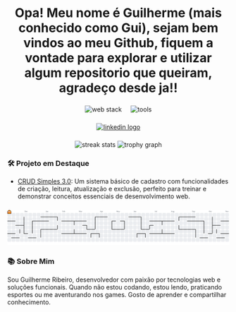 <h1 align="center">Opa! Meu nome é Guilherme (mais conhecido como Gui), sejam bem vindos ao meu Github, fiquem a vontade para explorar e utilizar algum repositorio que queiram, agradeço desde ja!!</h1>

###

<div align="center">
  <img src="https://skillicons.dev/icons?i=html,css,js,php,py" height="60" alt="web stack" />
  <img width="12" />
  <img src="https://skillicons.dev/icons?i=github,git,vscode" height="60" alt="tools" />
</div>

###

<div align="center">
  <a href="https://www.linkedin.com/in/guilherme-nelson-918442157/">
    <img src="https://img.shields.io/static/v1?message=LinkedIn&logo=linkedin&label=&color=0077B5&logoColor=white&style=for-the-badge" height="25" alt="linkedin logo" />
  </a>
</div>

###

<div align="center">
  <img src="https://github-readme-streak-stats-eight.vercel.app/?user=Gui-Ribeiro-97&theme=dracula&hide_border=false&border_radius=5" height="150" alt="streak stats" />
  <img src="https://github-profile-trophy.vercel.app?username=Gui-Ribeiro-97&theme=dracula&column=-1&row=1" height="150" alt="trophy graph" />
</div>

###

### 🛠 Projeto em Destaque
- [CRUD Simples 3.0](https://github.com/Gui-Ribeiro-97/CRUD-simples-3.0): Um sistema básico de cadastro com funcionalidades de criação, leitura, atualização e exclusão, perfeito para treinar e demonstrar conceitos essenciais de desenvolvimento web.

###

<picture>
  <source media="(prefers-color-scheme: dark)" srcset="https://raw.githubusercontent.com/Gui-Ribeiro-97/Gui-Ribeiro-97/output/pacman-contribution-graph-dark.svg" />
  <source media="(prefers-color-scheme: light)" srcset="https://raw.githubusercontent.com/Gui-Ribeiro-97/Gui-Ribeiro-97/output/pacman-contribution-graph.svg" />
  <img alt="pacman contribution graph" src="https://raw.githubusercontent.com/Gui-Ribeiro-97/Gui-Ribeiro-97/output/pacman-contribution-graph.svg" />
</picture>

###

### 📚 Sobre Mim
Sou Guilherme Ribeiro, desenvolvedor com paixão por tecnologias web e soluções funcionais. Quando não estou codando, estou lendo, praticando esportes ou me aventurando nos games. Gosto de aprender e compartilhar conhecimento.
